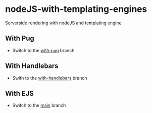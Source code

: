 # nodeJS-with-templating-engines
Serverside rendering with nodeJS and templating engine

## With ****Pug****
  - Switch to the [with-pug](https://github.com/Sabinerobart/nodeJS-with-templating-engines/tree/with-pug) branch

## With ****Handlebars****
  - Swith to the [with-handlebars](https://github.com/Sabinerobart/nodeJS-with-templating-engines/tree/with-handlebars) branch

## With ****EJS****
  - Switch to the [main](https://github.com/Sabinerobart/nodeJS-with-templating-engines/tree/main) branch